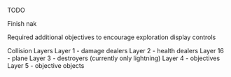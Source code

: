 TODO

Finish nak

Required
additional objectives to encourage exploration
display controls

Collision Layers
Layer 1 - damage dealers
Layer 2 - health dealers
Layer 16 - plane
Layer 3 - destroyers (currently only lightning)
Layer 4 - objectives
Layer 5 - objective objects
